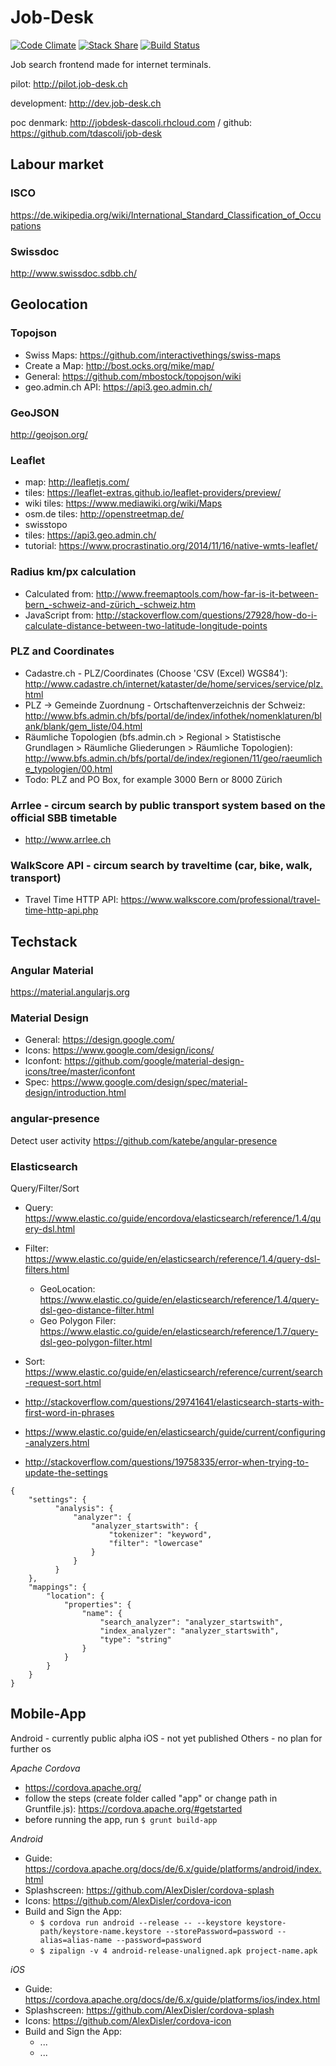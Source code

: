 Job-Desk
========

[![Code Climate](https://codeclimate.com/github/alv-ch/job-desk/badges/gpa.svg)](https://codeclimate.com/github/alv-ch/job-desk) [![Stack Share](http://img.shields.io/badge/tech-stack-0690fa.svg?style=flat)](http://stackshare.io/alv-ch/job-desk) [![Build Status](https://travis-ci.org/alv-ch/job-desk.svg?branch=dev)](https://travis-ci.org/alv-ch/job-desk)

Job search frontend made for internet terminals.

pilot: http://pilot.job-desk.ch

development: http://dev.job-desk.ch

poc denmark: http://jobdesk-dascoli.rhcloud.com / github: https://github.com/tdascoli/job-desk

Labour market
-------------

### ISCO
https://de.wikipedia.org/wiki/International_Standard_Classification_of_Occupations

### Swissdoc
http://www.swissdoc.sdbb.ch/

Geolocation
-----------

### Topojson
* Swiss Maps: https://github.com/interactivethings/swiss-maps
* Create a Map: http://bost.ocks.org/mike/map/
* General: https://github.com/mbostock/topojson/wiki
* geo.admin.ch API: https://api3.geo.admin.ch/

### GeoJSON
http://geojson.org/

### Leaflet
* map: http://leafletjs.com/
* tiles: https://leaflet-extras.github.io/leaflet-providers/preview/
* wiki tiles: https://www.mediawiki.org/wiki/Maps
* osm.de tiles: http://openstreetmap.de/
* swisstopo
 * tiles: https://api3.geo.admin.ch/
 * tutorial: https://www.procrastinatio.org/2014/11/16/native-wmts-leaflet/

### Radius km/px calculation
* Calculated from: http://www.freemaptools.com/how-far-is-it-between-bern_-schweiz-and-zürich_-schweiz.htm
* JavaScript from: http://stackoverflow.com/questions/27928/how-do-i-calculate-distance-between-two-latitude-longitude-points

### PLZ and Coordinates
* Cadastre.ch - PLZ/Coordinates (Choose 'CSV (Excel) WGS84'): http://www.cadastre.ch/internet/kataster/de/home/services/service/plz.html
* PLZ -> Gemeinde Zuordnung - Ortschaftenverzeichnis der Schweiz: http://www.bfs.admin.ch/bfs/portal/de/index/infothek/nomenklaturen/blank/blank/gem_liste/04.html
* Räumliche Topologien (bfs.admin.ch > Regional > Statistische Grundlagen > Räumliche Gliederungen > Räumliche Topologien): http://www.bfs.admin.ch/bfs/portal/de/index/regionen/11/geo/raeumliche_typologien/00.html
* Todo: PLZ and PO Box, for example 3000 Bern or 8000 Zürich

### Arrlee - circum search by public transport system based on the official SBB timetable                                               
* http://www.arrlee.ch

### WalkScore API - circum search by traveltime (car, bike, walk, transport) 
* Travel Time HTTP API: https://www.walkscore.com/professional/travel-time-http-api.php

Techstack
---------

### Angular Material
https://material.angularjs.org

### Material Design
* General: https://design.google.com/
* Icons: https://www.google.com/design/icons/
* Iconfont: https://github.com/google/material-design-icons/tree/master/iconfont
* Spec: https://www.google.com/design/spec/material-design/introduction.html

### angular-presence
Detect user activity
https://github.com/katebe/angular-presence

### Elasticsearch

Query/Filter/Sort

* Query: https://www.elastic.co/guide/encordova/elasticsearch/reference/1.4/query-dsl.html
* Filter: https://www.elastic.co/guide/en/elasticsearch/reference/1.4/query-dsl-filters.html
  * GeoLocation: https://www.elastic.co/guide/en/elasticsearch/reference/1.4/query-dsl-geo-distance-filter.html
  * Geo Polygon Filer: https://www.elastic.co/guide/en/elasticsearch/reference/1.7/query-dsl-geo-polygon-filter.html
* Sort: https://www.elastic.co/guide/en/elasticsearch/reference/current/search-request-sort.html

* http://stackoverflow.com/questions/29741641/elasticsearch-starts-with-first-word-in-phrases 
* https://www.elastic.co/guide/en/elasticsearch/guide/current/configuring-analyzers.html
* http://stackoverflow.com/questions/19758335/error-when-trying-to-update-the-settings
```
{
    "settings": {
          "analysis": {
              "analyzer": {
                  "analyzer_startswith": {
                      "tokenizer": "keyword",
                      "filter": "lowercase"
                  }
              }
          }
    },
    "mappings": {
        "location": {
            "properties": {
                "name": {
                    "search_analyzer": "analyzer_startswith",
                    "index_analyzer": "analyzer_startswith",
                    "type": "string"
                }
            }
        }
    }
}
```

## Mobile-App

Android - currently public alpha
iOS - not yet published
Others - no plan for further os 

*Apache Cordova*

* https://cordova.apache.org/
* follow the steps (create folder called "app" or change path in Gruntfile.js): https://cordova.apache.org/#getstarted
* before running the app, run `$ grunt build-app`

*Android*

* Guide: https://cordova.apache.org/docs/de/6.x/guide/platforms/android/index.html
* Splashscreen: https://github.com/AlexDisler/cordova-splash
* Icons: https://github.com/AlexDisler/cordova-icon
* Build and Sign the App:
  * `$ cordova run android --release -- --keystore keystore-path/keystore-name.keystore --storePassword=password --alias=alias-name --password=password`
  * `$ zipalign -v 4 android-release-unaligned.apk project-name.apk` 

*iOS*

* Guide: https://cordova.apache.org/docs/de/6.x/guide/platforms/ios/index.html
* Splashscreen: https://github.com/AlexDisler/cordova-splash
* Icons: https://github.com/AlexDisler/cordova-icon
* Build and Sign the App:
  * ...
  * ...
  
